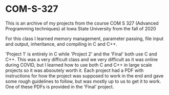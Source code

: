 # COM-S-327
This is an archive of my projects from the course COM S 327 (Advanced Programming techniques) at Iowa State University from the fall of 2020

For this class I learned memory management, parameter passing, file input and output, inheritance, and compiling in C and C++.

'Project 1' is entirely in C while 'Project 2' and the 'Final' both use C and C++. This was a very difficult class and we very difficult as it was online during COVID, but I learned how to use both C and C++ in large scale projects so it was absoutely worth it. 
Each project had a PDF with instructions for how the project was supposed to work in the end and gave some rough guidelines to follow, but was mostly up to us to get it to work. One of these PDFs is provided in the 'Final' project.
